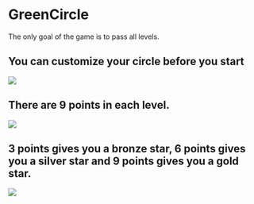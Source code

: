 # GreenCircle

The only goal of the game is to pass all levels.

## You can customize your circle before you start

<img src="https://github.com/muratkrdl/GreenCircle/blob/main/Pictures/Customize.gif" width="auto">

## There are 9 points in each level.

<img src="https://github.com/muratkrdl/GreenCircle/blob/main/Pictures/Customize.gif" width="auto">

## 3 points gives you a bronze star, 6 points gives you a silver star and 9 points gives you a gold star.

<img src="https://github.com/muratkrdl/GreenCircle/blob/main/Pictures/Customize.gif" width="auto">
